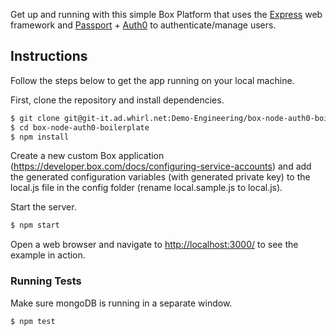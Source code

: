Get up and running with this simple Box Platform that uses the [Express](http://expressjs.com/)
web framework and [Passport](http://passportjs.org/) + [Auth0](https://auth0.com/) to authenticate/manage users.

## Instructions

Follow the steps below to get the app running on your local machine.

First, clone the repository and install dependencies.
```bash
$ git clone git@git-it.ad.whirl.net:Demo-Engineering/box-node-auth0-boilerplate.git
$ cd box-node-auth0-boilerplate
$ npm install
```

Create a new custom Box application (https://developer.box.com/docs/configuring-service-accounts) and add the generated configuration variables (with generated private key) to the local.js file in the config folder (rename local.sample.js to local.js).

Start the server.

```bash
$ npm start
```

Open a web browser and navigate to [http://localhost:3000/](http://127.0.0.1:3000/)
to see the example in action.

### Running Tests

Make sure mongoDB is running in a separate window.
```bash
$ npm test
```

